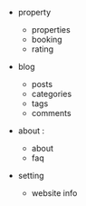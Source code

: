 - property
    - properties
    - booking
    - rating 
    

- blog 
    - posts
    - categories 
    - tags 
    - comments 

- about : 
    - about 
    - faq 

- setting
    - website info 
    